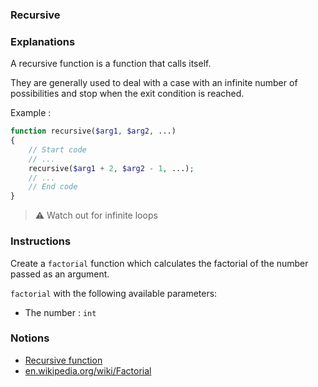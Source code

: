 ### Recursive

### Explanations

A recursive function is a function that calls itself.

They are generally used to deal with a case with an infinite number of possibilities and stop when the exit condition is reached.

Example :

```php
function recursive($arg1, $arg2, ...)
{
    // Start code
    // ...
    recursive($arg1 + 2, $arg2 - 1, ...);
    // ...
    // End code
}
```

> ⚠ Watch out for infinite loops

### Instructions

Create a `factorial` function which calculates the factorial of the number passed as an argument.

`factorial` with the following available parameters:

- The number : `int`

### Notions

- [Recursive function](https://thisinterestsme.com/php-recursion-example/)
- [en.wikipedia.org/wiki/Factorial](https://en.wikipedia.org/wiki/Factorial)
